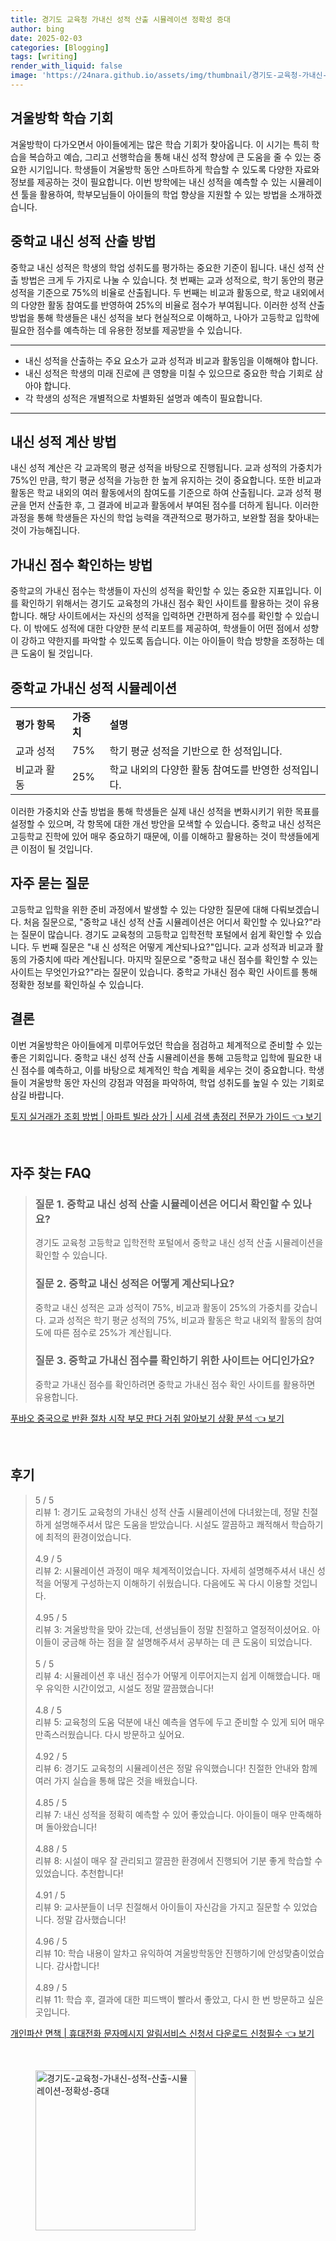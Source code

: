 ```yaml
---
title: 경기도 교육청 가내신 성적 산출 시뮬레이션 정확성 증대
author: bing
date: 2025-02-03
categories: [Blogging]
tags: [writing]
render_with_liquid: false
image: 'https://24nara.github.io/assets/img/thumbnail/경기도-교육청-가내신-성적-산출-시뮬레이션-정확성-증대.webp'
---
```



<h2 id='겨울방학 학습 기회'>겨울방학 학습 기회</h2>

<p>겨울방학이 다가오면서 아이들에게는 많은 학습 기회가 찾아옵니다. 이 시기는 특히 학습을 복습하고 예습, 그리고 선행학습을 통해 내신 성적 향상에 큰 도움을 줄 수 있는 중요한 시기입니다. 학생들이 겨울방학 동안 스마트하게 학습할 수 있도록 다양한 자료와 정보를 제공하는 것이 필요합니다. 이번 방학에는 내신 성적을 예측할 수 있는 시뮬레이션 툴을 활용하여, 학부모님들이 아이들의 학업 향상을 지원할 수 있는 방법을 소개하겠습니다.</p>

<h2 id='중학교 내신 성적 산출 방법'>중학교 내신 성적 산출 방법</h2>

<p>중학교 내신 성적은 학생의 학업 성취도를 평가하는 중요한 기준이 됩니다. 내신 성적 산출 방법은 크게 두 가지로 나눌 수 있습니다. 첫 번째는 교과 성적으로, 학기 동안의 평균 성적을 기준으로 75%의 비율로 산출됩니다. 두 번째는 비교과 활동으로, 학교 내외에서의 다양한 활동 참여도를 반영하여 25%의 비율로 점수가 부여됩니다. 이러한 성적 산출 방법을 통해 학생들은 내신 성적을 보다 현실적으로 이해하고, 나아가 고등학교 입학에 필요한 점수를 예측하는 데 유용한 정보를 제공받을 수 있습니다.</p>

<hr />

<ul>
    <li>내신 성적을 산출하는 주요 요소가 교과 성적과 비교과 활동임을 이해해야 합니다.</li>
    <li>내신 성적은 학생의 미래 진로에 큰 영향을 미칠 수 있으므로 중요한 학습 기회로 삼아야 합니다.</li>
    <li>각 학생의 성적은 개별적으로 차별화된 설명과 예측이 필요합니다.</li>
</ul>

<hr />

<h2 id='내신 성적 계산 방법'>내신 성적 계산 방법</h2>

<p>내신 성적 계산은 각 교과목의 평균 성적을 바탕으로 진행됩니다. 교과 성적의 가중치가 75%인 만큼, 학기 평균 성적을 가능한 한 높게 유지하는 것이 중요합니다. 또한 비교과 활동은 학교 내외의 여러 활동에서의 참여도를 기준으로 하여 산출됩니다. 교과 성적 평균을 먼저 산출한 후, 그 결과에 비교과 활동에서 부여된 점수를 더하게 됩니다. 이러한 과정을 통해 학생들은 자신의 학업 능력을 객관적으로 평가하고, 보완할 점을 찾아내는 것이 가능해집니다.</p>

<h2 id='가내신 점수 확인하는 방법'>가내신 점수 확인하는 방법</h2>

<p>중학교의 가내신 점수는 학생들이 자신의 성적을 확인할 수 있는 중요한 지표입니다. 이를 확인하기 위해서는 경기도 교육청의 가내신 점수 확인 사이트를 활용하는 것이 유용합니다. 해당 사이트에서는 자신의 성적을 입력하면 간편하게 점수를 확인할 수 있습니다. 이 밖에도 성적에 대한 다양한 분석 리포트를 제공하여, 학생들이 어떤 점에서 성향이 강하고 약한지를 파악할 수 있도록 돕습니다. 이는 아이들이 학습 방향을 조정하는 데 큰 도움이 될 것입니다.</p>

<h2 id='중학교 가내신 성적 시뮬레이션'>중학교 가내신 성적 시뮬레이션</h2>

<table>
    <tr>
        <td><b>평가 항목</b></td>
        <td><b>가중치</b></td>
        <td><b>설명</b></td>
    </tr>
    <tr>
        <td>교과 성적</td>
        <td>75%</td>
        <td>학기 평균 성적을 기반으로 한 성적입니다.</td>
    </tr>
    <tr>
        <td>비교과 활동</td>
        <td>25%</td>
        <td>학교 내외의 다양한 활동 참여도를 반영한 성적입니다.</td>
    </tr>
</table>

<p>이러한 가중치와 산출 방법을 통해 학생들은 실제 내신 성적을 변화시키기 위한 목표를 설정할 수 있으며, 각 항목에 대한 개선 방안을 모색할 수 있습니다. 중학교 내신 성적은 고등학교 진학에 있어 매우 중요하기 때문에, 이를 이해하고 활용하는 것이 학생들에게 큰 이점이 될 것입니다.</p>

<h2 id='자주 묻는 질문'>자주 묻는 질문</h2>

<p>고등학교 입학을 위한 준비 과정에서 발생할 수 있는 다양한 질문에 대해 다뤄보겠습니다. 처음 질문으로, "중학교 내신 성적 산출 시뮬레이션은 어디서 확인할 수 있나요?"라는 질문이 많습니다. 경기도 교육청의 고등학교 입학전학 포털에서 쉽게 확인할 수 있습니다. 두 번째 질문은 "내 신 성적은 어떻게 계산되나요?"입니다. 교과 성적과 비교과 활동의 가중치에 따라 계산됩니다. 마지막 질문으로 "중학교 내신 점수를 확인할 수 있는 사이트는 무엇인가요?"라는 질문이 있습니다. 중학교 가내신 점수 확인 사이트를 통해 정확한 정보를 확인하실 수 있습니다.</p>

<h2 id='결론'>결론</h2>

<p>이번 겨울방학은 아이들에게 미루어두었던 학습을 점검하고 체계적으로 준비할 수 있는 좋은 기회입니다. 중학교 내신 성적 산출 시뮬레이션을 통해 고등학교 입학에 필요한 내신 점수를 예측하고, 이를 바탕으로 체계적인 학습 계획을 세우는 것이 중요합니다. 학생들이 겨울방학 동안 자신의 강점과 약점을 파악하여, 학업 성취도를 높일 수 있는 기회로 삼길 바랍니다.</p>


<p><a class="click-button" title="토지 실거래가 조회 방법 | 아파트 빌라 상가 | 시세 검색 총정리 전문가 가이드" href="https://24nara.github.io/posts/%ED%86%A0%EC%A7%80-%EC%8B%A4%EA%B1%B0%EB%9E%98%EA%B0%80-%EC%A1%B0%ED%9A%8C-%EB%B0%A9%EB%B2%95-%EC%95%84%ED%8C%8C%ED%8A%B8-%EB%B9%8C%EB%9D%BC-%EC%83%81%EA%B0%80-%EC%8B%9C%EC%84%B8-%EA%B2%80%EC%83%89-%EC%B4%9D%EC%A0%95%EB%A6%AC-%EC%A0%84%EB%AC%B8%EA%B0%80-%EA%B0%80%EC%9D%B4%EB%93%9C/" rel="dofollow">토지 실거래가 조회 방법 | 아파트 빌라 상가 | 시세 검색 총정리 전문가 가이드 👈 보기</a></p><br>
<h2 id='자주_찾는_FAQ'>자주 찾는 FAQ</h2>
<div itemscope="" itemtype="https://schema.org/FAQPage"> 
<blockquote> 
<div itemscope="" itemprop="mainEntity" itemtype="https://schema.org/Question"> 
<h3 itemprop="name">질문 1. 중학교 내신 성적 산출 시뮬레이션은 어디서 확인할 수 있나요?</h3> 
<div itemscope="" itemprop="acceptedAnswer" itemtype="https://schema.org/Answer"> 
<span itemprop="text"> 
<p>경기도 교육청 고등학교 입학전학 포털에서 중학교 내신 성적 산출 시뮬레이션을 확인할 수 있습니다.</p> 
</span> 
</div> 
</div> 
<div itemscope="" itemprop="mainEntity" itemtype="https://schema.org/Question"> 
<h3 itemprop="name">질문 2. 중학교 내신 성적은 어떻게 계산되나요?</h3> 
<div itemscope="" itemprop="acceptedAnswer" itemtype="https://schema.org/Answer"> 
<span itemprop="text"> 
<p>중학교 내신 성적은 교과 성적이 75%, 비교과 활동이 25%의 가중치를 갖습니다. 교과 성적은 학기 평균 성적의 75%, 비교과 활동은 학교 내외적 활동의 참여도에 따른 점수로 25%가 계산됩니다.</p> 
</span> 
</div> 
</div> 
<div itemscope="" itemprop="mainEntity" itemtype="https://schema.org/Question"> 
<h3 itemprop="name">질문 3. 중학교 가내신 점수를 확인하기 위한 사이트는 어디인가요?</h3> 
<div itemscope="" itemprop="acceptedAnswer" itemtype="https://schema.org/Answer"> 
<span itemprop="text"> 
<p>중학교 가내신 점수를 확인하려면 중학교 가내신 점수 확인 사이트를 활용하면 유용합니다.</p> 
</span> 
</div> 
</div> 
</blockquote> 
</div>
<p><a class="click-button" title="푸바오 중국으로 반환 절차 시작 부모 판다 거취 알아보기 상황 분석" href="https://24nara.github.io/posts/%ED%91%B8%EB%B0%94%EC%98%A4-%EC%A4%91%EA%B5%AD%EC%9C%BC%EB%A1%9C-%EB%B0%98%ED%99%98-%EC%A0%88%EC%B0%A8-%EC%8B%9C%EC%9E%91-%EB%B6%80%EB%AA%A8-%ED%8C%90%EB%8B%A4-%EA%B1%B0%EC%B7%A8-%EC%95%8C%EC%95%84%EB%B3%B4%EA%B8%B0-%EC%83%81%ED%99%A9-%EB%B6%84%EC%84%9D/" rel="dofollow">푸바오 중국으로 반환 절차 시작 부모 판다 거취 알아보기 상황 분석 👈 보기</a></p><br>
<h2 id='후기'>후기</h2>
<div itemscope itemtype="https://schema.org/Product">
  <blockquote>
  <div itemprop="review" itemscope itemtype="https://schema.org/Review">
      <div itemprop="reviewRating" itemscope itemtype="https://schema.org/Rating"> <span itemprop="ratingValue">5</span> / <span itemprop="bestRating">5</span> </div>
      <span itemprop="reviewBody">리뷰 1: 경기도 교육청의 가내신 성적 산출 시뮬레이션에 다녀왔는데, 정말 친절하게 설명해주셔서 많은 도움을 받았습니다. 시설도 깔끔하고 쾌적해서 학습하기에 최적의 환경이었습니다.</span>
  </div>
  <br>
  <div itemprop="review" itemscope itemtype="https://schema.org/Review">
      <div itemprop="reviewRating" itemscope itemtype="https://schema.org/Rating"> <span itemprop="ratingValue">4.9</span> / <span itemprop="bestRating">5</span> </div>
      <span itemprop="reviewBody">리뷰 2: 시뮬레이션 과정이 매우 체계적이었습니다. 자세히 설명해주셔서 내신 성적을 어떻게 구성하는지 이해하기 쉬웠습니다. 다음에도 꼭 다시 이용할 것입니다.</span>
  </div>
  <br>
  <div itemprop="review" itemscope itemtype="https://schema.org/Review">
      <div itemprop="reviewRating" itemscope itemtype="https://schema.org/Rating"> <span itemprop="ratingValue">4.95</span> / <span itemprop="bestRating">5</span> </div>
      <span itemprop="reviewBody">리뷰 3: 겨울방학을 맞아 갔는데, 선생님들이 정말 친절하고 열정적이셨어요. 아이들이 궁금해 하는 점을 잘 설명해주셔서 공부하는 데 큰 도움이 되었습니다.</span>
  </div>
  <br>
  <div itemprop="review" itemscope itemtype="https://schema.org/Review">
      <div itemprop="reviewRating" itemscope itemtype="https://schema.org/Rating"> <span itemprop="ratingValue">5</span> / <span itemprop="bestRating">5</span> </div>
      <span itemprop="reviewBody">리뷰 4: 시뮬레이션 후 내신 점수가 어떻게 이루어지는지 쉽게 이해했습니다. 매우 유익한 시간이었고, 시설도 정말 깔끔했습니다!</span>
  </div>
  <br>
  <div itemprop="review" itemscope itemtype="https://schema.org/Review">
      <div itemprop="reviewRating" itemscope itemtype="https://schema.org/Rating"> <span itemprop="ratingValue">4.8</span> / <span itemprop="bestRating">5</span> </div>
      <span itemprop="reviewBody">리뷰 5: 교육청의 도움 덕분에 내신 예측을 염두에 두고 준비할 수 있게 되어 매우 만족스러웠습니다. 다시 방문하고 싶어요.</span>
  </div>
  <br>
  <div itemprop="review" itemscope itemtype="https://schema.org/Review">
      <div itemprop="reviewRating" itemscope itemtype="https://schema.org/Rating"> <span itemprop="ratingValue">4.92</span> / <span itemprop="bestRating">5</span> </div>
      <span itemprop="reviewBody">리뷰 6: 경기도 교육청의 시뮬레이션은 정말 유익했습니다! 친절한 안내와 함께 여러 가지 실습을 통해 많은 것을 배웠습니다.</span>
  </div>
  <br>
  <div itemprop="review" itemscope itemtype="https://schema.org/Review">
      <div itemprop="reviewRating" itemscope itemtype="https://schema.org/Rating"> <span itemprop="ratingValue">4.85</span> / <span itemprop="bestRating">5</span> </div>
      <span itemprop="reviewBody">리뷰 7: 내신 성적을 정확히 예측할 수 있어 좋았습니다. 아이들이 매우 만족해하며 돌아왔습니다!</span>
  </div>
  <br>
  <div itemprop="review" itemscope itemtype="https://schema.org/Review">
      <div itemprop="reviewRating" itemscope itemtype="https://schema.org/Rating"> <span itemprop="ratingValue">4.88</span> / <span itemprop="bestRating">5</span> </div>
      <span itemprop="reviewBody">리뷰 8: 시설이 매우 잘 관리되고 깔끔한 환경에서 진행되어 기분 좋게 학습할 수 있었습니다. 추천합니다!</span>
  </div>
  <br>
  <div itemprop="review" itemscope itemtype="https://schema.org/Review">
      <div itemprop="reviewRating" itemscope itemtype="https://schema.org/Rating"> <span itemprop="ratingValue">4.91</span> / <span itemprop="bestRating">5</span> </div>
      <span itemprop="reviewBody">리뷰 9: 교사분들이 너무 친절해서 아이들이 자신감을 가지고 질문할 수 있었습니다. 정말 감사했습니다!</span>
  </div>
  <br>
  <div itemprop="review" itemscope itemtype="https://schema.org/Review">
      <div itemprop="reviewRating" itemscope itemtype="https://schema.org/Rating"> <span itemprop="ratingValue">4.96</span> / <span itemprop="bestRating">5</span> </div>
      <span itemprop="reviewBody">리뷰 10: 학습 내용이 알차고 유익하여 겨울방학동안 진행하기에 안성맞춤이었습니다. 감사합니다!</span>
  </div>
  <br>
  <div itemprop="review" itemscope itemtype="https://schema.org/Review">
      <div itemprop="reviewRating" itemscope itemtype="https://schema.org/Rating"> <span itemprop="ratingValue">4.89</span> / <span itemprop="bestRating">5</span> </div>
      <span itemprop="reviewBody">리뷰 11: 학습 후, 결과에 대한 피드백이 빨라서 좋았고, 다시 한 번 방문하고 싶은 곳입니다.</span>
  </div>
  </blockquote>
</div>
<p><a class="click-button" title="개인파산 면책 | 휴대전화 문자메시지 알림서비스 신청서 다운로드 신청필수" href="https://24nara.github.io/posts/%EA%B0%9C%EC%9D%B8%ED%8C%8C%EC%82%B0-%EB%A9%B4%EC%B1%85-%ED%9C%B4%EB%8C%80%EC%A0%84%ED%99%94-%EB%AC%B8%EC%9E%90%EB%A9%94%EC%8B%9C%EC%A7%80-%EC%95%8C%EB%A6%BC%EC%84%9C%EB%B9%84%EC%8A%A4-%EC%8B%A0%EC%B2%AD%EC%84%9C-%EB%8B%A4%EC%9A%B4%EB%A1%9C%EB%93%9C-%EC%8B%A0%EC%B2%AD%ED%95%84%EC%88%98/" rel="dofollow">개인파산 면책 | 휴대전화 문자메시지 알림서비스 신청서 다운로드 신청필수 👈 보기</a></p><br>
<figure class="image"><img src="https://24nara.github.io/assets/img/thumbnail/경기도-교육청-가내신-성적-산출-시뮬레이션-정확성-증대.webp" alt="경기도-교육청-가내신-성적-산출-시뮬레이션-정확성-증대" width="256" height="256"></figure>